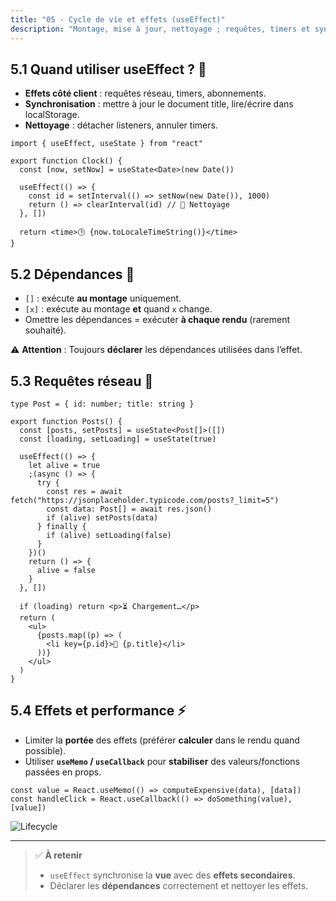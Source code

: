 ```yaml
---
title: "05 - Cycle de vie et effets (useEffect)"
description: "Montage, mise à jour, nettoyage ; requêtes, timers et synchronisation"
---
```


## 5.1 Quand utiliser useEffect ? 🧐

- **Effets côté client** : requêtes réseau, timers, abonnements.
- **Synchronisation** : mettre à jour le document title, lire/écrire dans localStorage.
- **Nettoyage** : détacher listeners, annuler timers.

```tsx
import { useEffect, useState } from "react"

export function Clock() {
  const [now, setNow] = useState<Date>(new Date())

  useEffect(() => {
    const id = setInterval(() => setNow(new Date()), 1000)
    return () => clearInterval(id) // 🧹 Nettoyage
  }, [])

  return <time>🕒 {now.toLocaleTimeString()}</time>
}
```

## 5.2 Dépendances 🔁

- `[]` : exécute **au montage** uniquement.
- `[x]` : exécute au montage **et** quand `x` change.
- Omettre les dépendances = exécuter **à chaque rendu** (rarement souhaité).

⚠️ **Attention** : Toujours **déclarer** les dépendances utilisées dans l’effet.

## 5.3 Requêtes réseau 📡

```tsx
type Post = { id: number; title: string }

export function Posts() {
  const [posts, setPosts] = useState<Post[]>([])
  const [loading, setLoading] = useState(true)

  useEffect(() => {
    let alive = true
    ;(async () => {
      try {
        const res = await fetch("https://jsonplaceholder.typicode.com/posts?_limit=5")
        const data: Post[] = await res.json()
        if (alive) setPosts(data)
      } finally {
        if (alive) setLoading(false)
      }
    })()
    return () => {
      alive = false
    }
  }, [])

  if (loading) return <p>⏳ Chargement…</p>
  return (
    <ul>
      {posts.map((p) => (
        <li key={p.id}>📝 {p.title}</li>
      ))}
    </ul>
  )
}
```

## 5.4 Effets et performance ⚡

- Limiter la **portée** des effets (préférer **calculer** dans le rendu quand possible).
- Utiliser **`useMemo` / `useCallback`** pour **stabiliser** des valeurs/fonctions passées en props.

```tsx
const value = React.useMemo(() => computeExpensive(data), [data])
const handleClick = React.useCallback(() => doSomething(value), [value])
```

![Lifecycle](/static/img/lifecycle.png)

---

> ✅ **À retenir**
>
> - `useEffect` synchronise la **vue** avec des **effets secondaires**.
> - Déclarer les **dépendances** correctement et nettoyer les effets.
